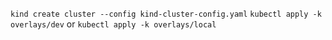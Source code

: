 `kind create cluster --config kind-cluster-config.yaml`
`kubectl apply -k overlays/dev` or `kubectl apply -k overlays/local`